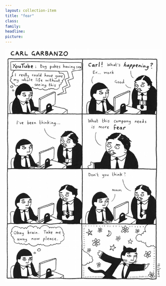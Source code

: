 ```yaml
---
layout: collection-item
title: "fear"
class:	
family:
headline:
picture:
---
```


![fear](/assets/img/garbanzo/2007/fear-900w.jpg)